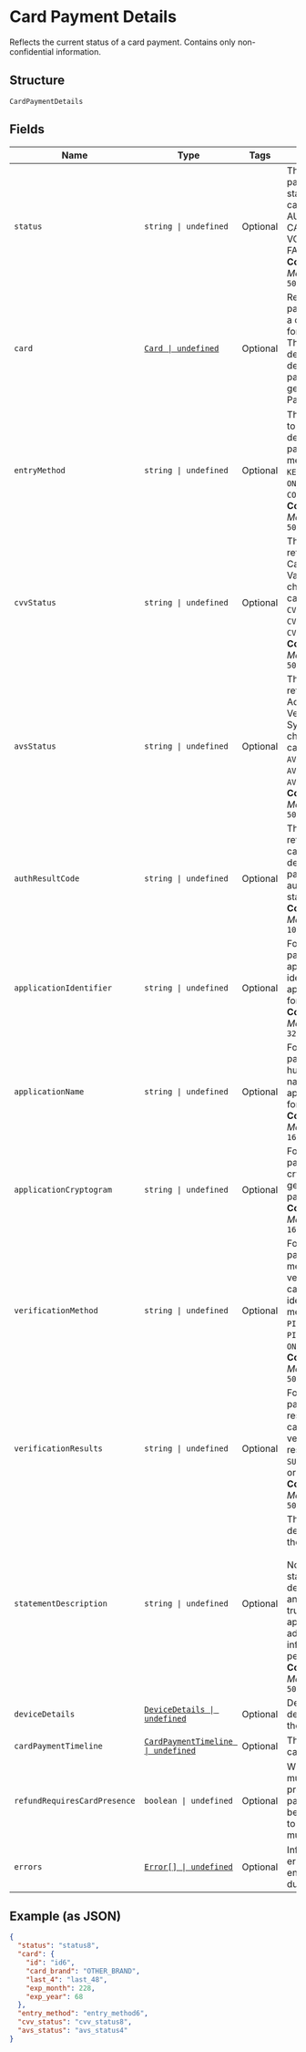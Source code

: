 
# Card Payment Details

Reflects the current status of a card payment. Contains only non-confidential information.

## Structure

`CardPaymentDetails`

## Fields

| Name | Type | Tags | Description |
|  --- | --- | --- | --- |
| `status` | `string \| undefined` | Optional | The card payment's current state. The state can be AUTHORIZED, CAPTURED, VOIDED, or<br>FAILED.<br>**Constraints**: *Maximum Length*: `50` |
| `card` | [`Card \| undefined`](/doc/models/card.md) | Optional | Represents the payment details of a card to be used for payments. These<br>details are determined by the payment token generated by Web Payments SDK. |
| `entryMethod` | `string \| undefined` | Optional | The method used to enter the card's details for the payment. The method can be<br>`KEYED`, `SWIPED`, `EMV`, `ON_FILE`, or `CONTACTLESS`.<br>**Constraints**: *Maximum Length*: `50` |
| `cvvStatus` | `string \| undefined` | Optional | The status code returned from the Card Verification Value (CVV) check. The code can be<br>`CVV_ACCEPTED`, `CVV_REJECTED`, or `CVV_NOT_CHECKED`.<br>**Constraints**: *Maximum Length*: `50` |
| `avsStatus` | `string \| undefined` | Optional | The status code returned from the Address Verification System (AVS) check. The code can be<br>`AVS_ACCEPTED`, `AVS_REJECTED`, or `AVS_NOT_CHECKED`.<br>**Constraints**: *Maximum Length*: `50` |
| `authResultCode` | `string \| undefined` | Optional | The status code returned by the card issuer that describes the payment's<br>authorization status.<br>**Constraints**: *Maximum Length*: `10` |
| `applicationIdentifier` | `string \| undefined` | Optional | For EMV payments, the application ID identifies the EMV application used for the payment.<br>**Constraints**: *Maximum Length*: `32` |
| `applicationName` | `string \| undefined` | Optional | For EMV payments, the human-readable name of the EMV application used for the payment.<br>**Constraints**: *Maximum Length*: `16` |
| `applicationCryptogram` | `string \| undefined` | Optional | For EMV payments, the cryptogram generated for the payment.<br>**Constraints**: *Maximum Length*: `16` |
| `verificationMethod` | `string \| undefined` | Optional | For EMV payments, the method used to verify the cardholder's identity. The method can be<br>`PIN`, `SIGNATURE`, `PIN_AND_SIGNATURE`, `ON_DEVICE`, or `NONE`.<br>**Constraints**: *Maximum Length*: `50` |
| `verificationResults` | `string \| undefined` | Optional | For EMV payments, the results of the cardholder verification. The result can be<br>`SUCCESS`, `FAILURE`, or `UNKNOWN`.<br>**Constraints**: *Maximum Length*: `50` |
| `statementDescription` | `string \| undefined` | Optional | The statement description sent to the card networks.<br><br>Note: The actual statement description varies and is likely to be truncated and appended with<br>additional information on a per issuer basis.<br>**Constraints**: *Maximum Length*: `50` |
| `deviceDetails` | [`DeviceDetails \| undefined`](/doc/models/device-details.md) | Optional | Details about the device that took the payment. |
| `cardPaymentTimeline` | [`CardPaymentTimeline \| undefined`](/doc/models/card-payment-timeline.md) | Optional | The timeline for card payments. |
| `refundRequiresCardPresence` | `boolean \| undefined` | Optional | Whether the card must be physically present for the payment to<br>be refunded.  If set to `true`, the card must be present. |
| `errors` | [`Error[] \| undefined`](/doc/models/error.md) | Optional | Information about errors encountered during the request. |

## Example (as JSON)

```json
{
  "status": "status8",
  "card": {
    "id": "id6",
    "card_brand": "OTHER_BRAND",
    "last_4": "last_48",
    "exp_month": 228,
    "exp_year": 68
  },
  "entry_method": "entry_method6",
  "cvv_status": "cvv_status8",
  "avs_status": "avs_status4"
}
```

